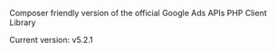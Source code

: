 Composer friendly version of the official Google Ads APIs PHP Client Library

Current version: v5.2.1
